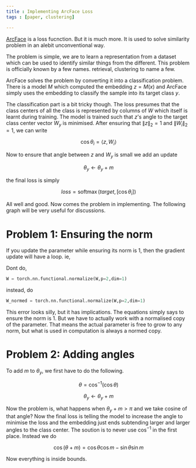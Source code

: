 ```yaml
---
title : Implementing ArcFace Loss
tags : [paper, clustering]

---
```


[ArcFace]() is a loss fucnction. But it is much more. It is used to solve similarity problem in an alebit unconventional way. 

The  problem is simple, we are to learn a representation from a dataset which can be used to identify similar things from the different. This problem is officially known by a few names. retrieval, clustering to name a few. 

ArcFace solves the problem by converting it into a classification problem. There is a model $M$ which computed the embedding $z=M(x)$ and ArcFace simply uses the embedding to classify the sample into its target class $y$. 

The classification part is a bit tricky though. The loss presumes that the class centers of all the class is represented by columns of $W$ which itself is learnt during training. The model is trained such that $z$'s angle to the target class center vector $W_y$ is minimised. After ensuring that $\lVert z\rVert_2=1$ and  $\lVert W_i\rVert_2 =1$, we can write 


$$\cos \theta_i = \langle z, W_i \rangle$$


Now to ensure that angle between $z$ and $W_y$ is small we add an update

$$\theta_y \gets \theta_y+m$$

the final loss is simply

$$loss = \operatorname{softmax}(target, [\cos \theta_i])$$

All well and good. Now comes the problem in implementing. The following graph will be very useful for discussions. 

# Problem 1: Ensuring the norm
If you update the parameter while ensuring its norm is 1, then the gradient update will have a loop. ie,

Dont do,

```python
W = torch.nn.functional.normalize(W,p=2,dim=1)
```
instead, do
```python
W_normed = torch.nn.functional.normalize(W,p=2,dim=1)
```

This error looks silly, but it has implications. The equations simply says to ensure the norm is 1. But we have to actually work with a normalised copy of the parameter. That means the actual parameter is free to grow to any norm, but what is used in computation is always a normed copy. 


# Problem 2: Adding angles

To add $m$ to  $\theta_y$, we first have to do the following.

$$ \theta = \cos^{-1} (\cos \theta)$$

$$ \theta_y \gets \theta_y + m$$

Now the problem is, what happens when $\theta_y+m > \pi$ and we take cosine of that angle? Now the final loss is telling the model to increase the angle to minimise the loss and the embedding just ends subtending larger and larger angles to the class center. The soution is to never use $\cos^{-1}$ in the first place. Instead we do

$$\cos (\theta + m) =  \cos\theta \cos m - \sin\theta \sin m$$  

Now everything is inside bounds.


